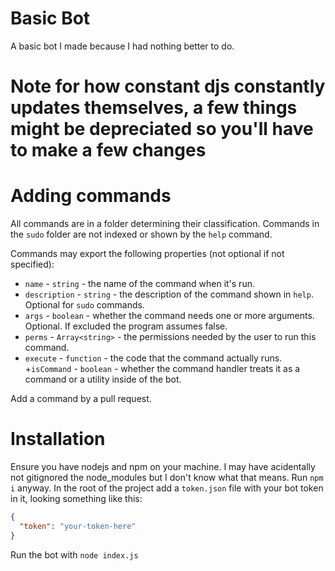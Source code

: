 # Basic Bot
A basic bot I made because I had nothing better to do.

# Note for how constant djs constantly updates themselves, a few things might be depreciated so you'll have to make a few changes

# Adding commands
All commands are in a folder determining their classification. Commands in the `sudo` folder are not indexed or shown by the `help` command.

Commands may export the following properties (not optional if not specified): 
+ `name` - `string` - the name of the command when it's run.
+ `description` - `string` - the description of the command shown in `help`. Optional for `sudo` commands.
+ `args` - `boolean` - whether the command needs one or more arguments. Optional. If excluded the program assumes false.
+ `perms` - `Array<string>` - the permissions needed by the user to run this command.
+ `execute` - `function` - the code that the command actually runs.
+`isCommand` - `boolean` - whether the command handler treats it as a command or a utility inside of the bot.

Add a command by a pull request.

# Installation
Ensure you have nodejs and npm on your machine. I may have acidentally not gitignored the node_modules but I don't know what that means. Run `npm i` anyway.
In the root of the project add a `token.json` file with your bot token in it, looking something like this:
```json
{
  "token": "your-token-here"
}
```
 Run the bot with `node index.js`
